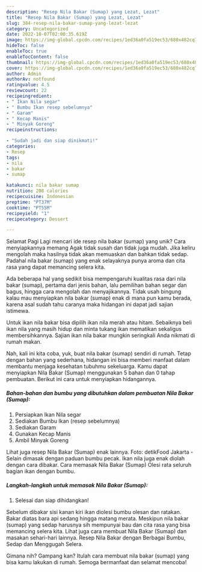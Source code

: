 ```yaml
---
description: "Resep Nila Bakar (Sumap) yang Lezat, Lezat"
title: "Resep Nila Bakar (Sumap) yang Lezat, Lezat"
slug: 384-resep-nila-bakar-sumap-yang-lezat-lezat
category: Uncategorized
date: 2022-10-07T02:00:35.619Z
image: https://img-global.cpcdn.com/recipes/1ed36a0fa519ec53/680x482cq70/nila-bakar-sumap-foto-resep-utama.jpg
hideToc: false
enableToc: true
enableTocContent: false
thumbnail: https://img-global.cpcdn.com/recipes/1ed36a0fa519ec53/680x482cq70/nila-bakar-sumap-foto-resep-utama.jpg
cover: https://img-global.cpcdn.com/recipes/1ed36a0fa519ec53/680x482cq70/nila-bakar-sumap-foto-resep-utama.jpg
author: Admin
authorAv: notfound
ratingvalue: 4.5
reviewcount: 22
recipeingredient:
- " Ikan Nila segar"
- " Bumbu Ikan resep sebelumnya"
- " Garam"
- " Kecap Manis"
- " Minyak Goreng"
recipeinstructions:

- "Sudah jadi dan siap dinikmati!"
categories:
- Resep
tags:
- nila
- bakar
- sumap

katakunci: nila bakar sumap 
nutrition: 208 calories
recipecuisine: Indonesian
preptime: "PT37M"
cooktime: "PT55M"
recipeyield: "1"
recipecategory: Dessert

---
```



Selamat Pagi Lagi mencari ide resep nila bakar (sumap) yang unik? Cara menyiapkannya memang Agak tidak susah dan tidak juga mudah. Jika keliru mengolah maka hasilnya tidak akan memuaskan dan bahkan tidak sedap. Padahal nila bakar (sumap) yang enak selayaknya punya aroma dan cita rasa yang dapat memancing selera kita.


Ada beberapa hal yang sedikit bisa mempengaruhi kualitas rasa dari nila bakar (sumap), pertama dari jenis bahan, lalu pemilihan bahan segar dan bagus, hingga cara mengolah dan menyajikannya. Tidak usah bingung kalau mau menyiapkan nila bakar (sumap) enak di mana pun kamu berada, karena asal sudah tahu caranya maka hidangan ini dapat jadi sajian istimewa.

Untuk ikan nila bakar bisa dipilih ikan nila merah atau hitam. Sebaiknya beli ikan nila yang masih hidup dan minta tukang ikan mematikan sekaligus membersihkannya. Sajian ikan nila bakar mungkin seringkali Anda nikmati di rumah makan.


Nah, kali ini kita coba, yuk, buat nila bakar (sumap) sendiri di rumah. Tetap dengan bahan yang sederhana, hidangan ini bisa memberi manfaat dalam membantu menjaga kesehatan tubuhmu sekeluarga. Kamu dapat menyiapkan Nila Bakar (Sumap) menggunakan 5 bahan dan 0 tahap pembuatan. Berikut ini cara untuk menyiapkan hidangannya.

<!--inarticleads1-->

##### Bahan-bahan dan bumbu yang dibutuhkan dalam pembuatan Nila Bakar (Sumap):

1. Persiapkan  Ikan Nila segar
1. Sediakan  Bumbu Ikan (resep sebelumnya)
1. Sediakan  Garam
1. Gunakan  Kecap Manis
1. Ambil  Minyak Goreng


Lihat juga resep Nila Bakar (Sumap) enak lainnya. Foto: detikFood Jakarta - Selain dimasak dengan paduan bumbu pecak. Ikan nila juga enak diolah dengan cara dibakar. Cara memasak Nila Bakar (Sumap) Olesi rata seluruh bagian ikan dengan bumbu. 

<!--inarticleads2-->

##### Langkah-langkah untuk memasak Nila Bakar (Sumap):


1. Selesai dan siap dihidangkan!

Sebelum dibakar sisi kanan kiri ikan diolesi bumbu olesan dan ratakan. Bakar diatas bara api sedang hingga matang merata. Meskipun nila bakar (sumap) yang sedap harusnya sih mempunyai bau dan cita rasa yang bisa memancing selera kita. Lihat juga cara membuat Nila Bakar (Sumap) dan masakan sehari-hari lainnya. Resep Nila Bakar dengan Berbagai Bumbu, Sedap dan Menggugah Selera. 

Gimana nih? Gampang kan? Itulah cara membuat nila bakar (sumap) yang bisa kamu lakukan di rumah. Semoga bermanfaat dan selamat mencoba!
